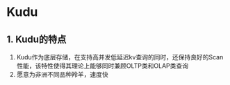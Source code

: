 # Kudu

## 1. Kudu的特点

1. Kudu作为底层存储，在支持高并发低延迟kv查询的同时，还保持良好的Scan性能，该特性使得其理论上能够同时兼顾OLTP类和OLAP类查询
2. 愿意为非洲不同品种羚羊，速度快